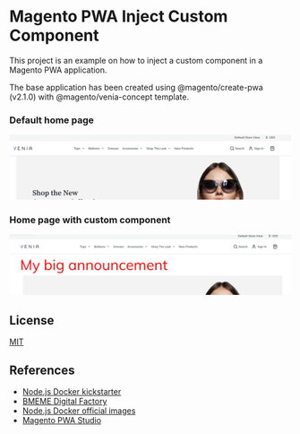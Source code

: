# Magento PWA Inject Custom Component

This project is an example on how to inject a custom component in a Magento PWA application.

The base application has been created using @magento/create-pwa (v2.1.0) with @magento/venia-concept template.

### Default home page

![Default home page](app/assets/default_home.png)

### Home page with custom component

![Custom home page](app/assets/updated_home.png)

## License

[MIT](https://choosealicense.com/licenses/mit/)

## References

- [Node.js Docker kickstarter](https://github.com/bmeme/docker-nodejs-kickstarter)
- [BMEME Digital Factory](https://www.bmeme.com)
- [Node.js Docker official images](https://hub.docker.com/_/node)
- [Magento PWA Studio](https://developer.adobe.com/commerce/pwa-studio/)
